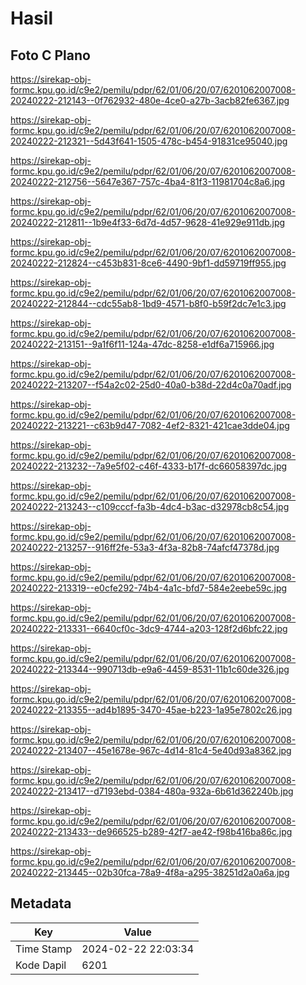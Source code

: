 # Hasil

## Foto C Plano

https://sirekap-obj-formc.kpu.go.id/c9e2/pemilu/pdpr/62/01/06/20/07/6201062007008-20240222-212143--0f762932-480e-4ce0-a27b-3acb82fe6367.jpg

https://sirekap-obj-formc.kpu.go.id/c9e2/pemilu/pdpr/62/01/06/20/07/6201062007008-20240222-212321--5d43f641-1505-478c-b454-91831ce95040.jpg

https://sirekap-obj-formc.kpu.go.id/c9e2/pemilu/pdpr/62/01/06/20/07/6201062007008-20240222-212756--5647e367-757c-4ba4-81f3-11981704c8a6.jpg

https://sirekap-obj-formc.kpu.go.id/c9e2/pemilu/pdpr/62/01/06/20/07/6201062007008-20240222-212811--1b9e4f33-6d7d-4d57-9628-41e929e911db.jpg

https://sirekap-obj-formc.kpu.go.id/c9e2/pemilu/pdpr/62/01/06/20/07/6201062007008-20240222-212824--c453b831-8ce6-4490-9bf1-dd59719ff955.jpg

https://sirekap-obj-formc.kpu.go.id/c9e2/pemilu/pdpr/62/01/06/20/07/6201062007008-20240222-212844--cdc55ab8-1bd9-4571-b8f0-b59f2dc7e1c3.jpg

https://sirekap-obj-formc.kpu.go.id/c9e2/pemilu/pdpr/62/01/06/20/07/6201062007008-20240222-213151--9a1f6f11-124a-47dc-8258-e1df6a715966.jpg

https://sirekap-obj-formc.kpu.go.id/c9e2/pemilu/pdpr/62/01/06/20/07/6201062007008-20240222-213207--f54a2c02-25d0-40a0-b38d-22d4c0a70adf.jpg

https://sirekap-obj-formc.kpu.go.id/c9e2/pemilu/pdpr/62/01/06/20/07/6201062007008-20240222-213221--c63b9d47-7082-4ef2-8321-421cae3dde04.jpg

https://sirekap-obj-formc.kpu.go.id/c9e2/pemilu/pdpr/62/01/06/20/07/6201062007008-20240222-213232--7a9e5f02-c46f-4333-b17f-dc66058397dc.jpg

https://sirekap-obj-formc.kpu.go.id/c9e2/pemilu/pdpr/62/01/06/20/07/6201062007008-20240222-213243--c109cccf-fa3b-4dc4-b3ac-d32978cb8c54.jpg

https://sirekap-obj-formc.kpu.go.id/c9e2/pemilu/pdpr/62/01/06/20/07/6201062007008-20240222-213257--916ff2fe-53a3-4f3a-82b8-74afcf47378d.jpg

https://sirekap-obj-formc.kpu.go.id/c9e2/pemilu/pdpr/62/01/06/20/07/6201062007008-20240222-213319--e0cfe292-74b4-4a1c-bfd7-584e2eebe59c.jpg

https://sirekap-obj-formc.kpu.go.id/c9e2/pemilu/pdpr/62/01/06/20/07/6201062007008-20240222-213331--6640cf0c-3dc9-4744-a203-128f2d6bfc22.jpg

https://sirekap-obj-formc.kpu.go.id/c9e2/pemilu/pdpr/62/01/06/20/07/6201062007008-20240222-213344--990713db-e9a6-4459-8531-11b1c60de326.jpg

https://sirekap-obj-formc.kpu.go.id/c9e2/pemilu/pdpr/62/01/06/20/07/6201062007008-20240222-213355--ad4b1895-3470-45ae-b223-1a95e7802c26.jpg

https://sirekap-obj-formc.kpu.go.id/c9e2/pemilu/pdpr/62/01/06/20/07/6201062007008-20240222-213407--45e1678e-967c-4d14-81c4-5e40d93a8362.jpg

https://sirekap-obj-formc.kpu.go.id/c9e2/pemilu/pdpr/62/01/06/20/07/6201062007008-20240222-213417--d7193ebd-0384-480a-932a-6b61d362240b.jpg

https://sirekap-obj-formc.kpu.go.id/c9e2/pemilu/pdpr/62/01/06/20/07/6201062007008-20240222-213433--de966525-b289-42f7-ae42-f98b416ba86c.jpg

https://sirekap-obj-formc.kpu.go.id/c9e2/pemilu/pdpr/62/01/06/20/07/6201062007008-20240222-213445--02b30fca-78a9-4f8a-a295-38251d2a0a6a.jpg


## Metadata

| Key        | Value               |
| ---------- | ------------------- |
| Time Stamp | 2024-02-22 22:03:34 |
| Kode Dapil | 6201                |



